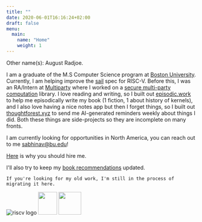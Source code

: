 ```yaml
---
title: ""
date: 2020-06-01T16:16:24+02:00
draft: false
menu:
  main:
    name: "Home"
    weight: 1
---
```


Other name(s): August Radjoe.


I am a graduate of the M.S Computer Science program at [Boston University](https://www.bu.edu/cs/). Currently, I am helping improve the [sail](https://www.cl.cam.ac.uk/~pes20/sail/) spec for RISC-V. Before this, I was an RA/Intern at [Multiparty](https://multiparty.org/) where I worked on a [secure multi-party computation](https://en.wikipedia.org/wiki/Secure_multi-party_computation) library. I love reading and writing, so I built out [episodic.work](https://episodic.work) to help me episodically write my book (1 fiction, 1 about history of kernels), and I also love having a nice notes app but then I forget things, so I built out [thoughtforest.xyz](https://thoughtforest.xyz) to send me AI-generated reminders weekly about things I did. Both these things are side-projects so they are incomplete on many fronts. 

I am currently looking for opportunities in North America, you can reach out to me [sabhinav@bu.edu](mailto:sabhinav@bu.edu)!

[Here](/about) is why you should hire me.

I'll also try to keep my [book recommendations](https://bookshelf.so/augustradjoe) updated.

`If you're looking for my old work, I'm still in the process of migrating it here.`

![riscv logo](https://upload.wikimedia.org/wikipedia/commons/thumb/9/9a/RISC-V-logo.svg/220px-RISC-V-logo.svg.png) <img src="https://sail.bu.edu/img/circle_sail.png" width="50" height="60"> <img src="https://upload.wikimedia.org/wikipedia/en/1/15/Boston_University_Terriers_logo.svg" height=60>